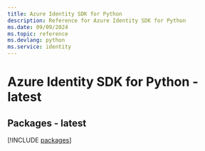 ```yaml
---
title: Azure Identity SDK for Python
description: Reference for Azure Identity SDK for Python
ms.date: 09/09/2024
ms.topic: reference
ms.devlang: python
ms.service: identity
---
```

# Azure Identity SDK for Python - latest
## Packages - latest
[!INCLUDE [packages](identity-index.md)]